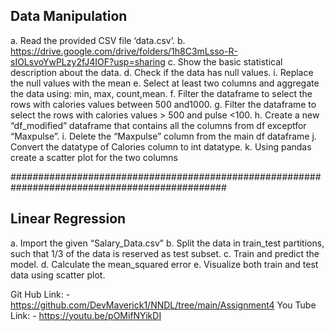 Data Manipulation
-----------------
a. Read the provided CSV file ‘data.csv’.
b. https://drive.google.com/drive/folders/1h8C3mLsso-R-sIOLsvoYwPLzy2fJ4IOF?usp=sharing
c. Show the basic statistical description about the data.
d. Check if the data has null values.
i. Replace the null values with the mean
e. Select at least two columns and aggregate the data using: min, max, count,mean.
f. Filter the dataframe to select the rows with calories values between 500 and1000.
g. Filter the dataframe to select the rows with calories values > 500 and pulse <100.
h. Create a new “df_modified” dataframe that contains all the columns from df exceptfor
“Maxpulse”.
i. Delete the “Maxpulse” column from the main df dataframe
j. Convert the datatype of Calories column to int datatype.
k. Using pandas create a scatter plot for the two columns

###############################################################################################

Linear Regression
------------------
a. Import the given “Salary_Data.csv”
b. Split the data in train_test partitions, such that 1/3 of the data is reserved as test subset.
c. Train and predict the model.
d. Calculate the mean_squared error
e. Visualize both train and test data using scatter plot.

Git Hub Link: - https://github.com/DevMaverick1/NNDL/tree/main/Assignment4
You Tube Link: - https://youtu.be/pOMifNYikDI